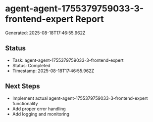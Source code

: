 # agent-agent-1755379759033-3-frontend-expert Report

Generated: 2025-08-18T17:46:55.962Z

## Status
- Task: agent-agent-1755379759033-3-frontend-expert
- Status: Completed
- Timestamp: 2025-08-18T17:46:55.962Z

## Next Steps
- Implement actual agent-agent-1755379759033-3-frontend-expert functionality
- Add proper error handling
- Add logging and monitoring
